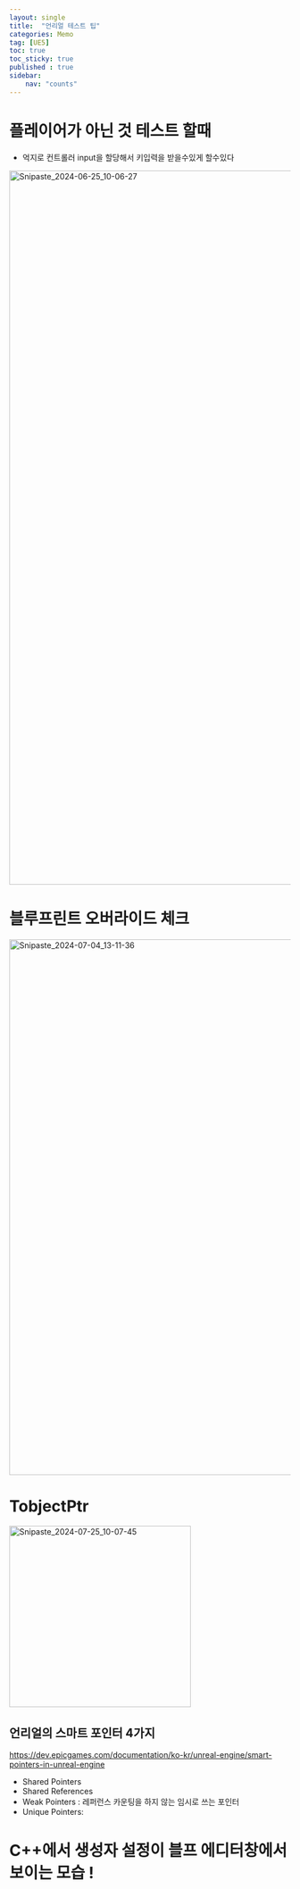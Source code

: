 ```yaml
---
layout: single
title:  "언리얼 테스트 팁"
categories: Memo
tag: [UE5]
toc: true
toc_sticky: true
published : true
sidebar:
    nav: "counts"
---
```

   
# 플레이어가 아닌 것 테스트 할때

* 억지로 컨트롤러 input을 할당해서 키입력을 받을수있게 할수있다

<img width="1280" alt="Snipaste_2024-06-25_10-06-27" src="https://github.com/user-attachments/assets/8ced553d-8b06-4320-837b-62bd913b42f7">

# 블루프린트 오버라이드 체크

<img width="960" alt="Snipaste_2024-07-04_13-11-36" src="https://github.com/user-attachments/assets/6c7a04c8-6d02-4c63-9b08-5d66faa3a74b">


# TobjectPtr 

<img width="325" alt="Snipaste_2024-07-25_10-07-45" src="https://github.com/user-attachments/assets/41695520-0738-464d-a3c6-03469ae18f47">


## 언리얼의 스마트 포인터 4가지
<https://dev.epicgames.com/documentation/ko-kr/unreal-engine/smart-pointers-in-unreal-engine>

* Shared Pointers
* Shared References  
* Weak Pointers : 레퍼런스 카운팅을 하지 않는 임시로 쓰는 포인터
* Unique Pointers:

# C++에서 생성자 설정이 블프 에디터창에서 보이는 모습 !

